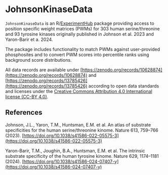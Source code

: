 # JohnsonKinaseData

`JohnsonKinaseData` is an
R/[ExperimentHub](https://bioconductor.org/packages/release/bioc/html/ExperimentHub.html)
package providing access to position specific weight matrices (PWMs) for 303 
human serine/threonine and 93 tyrosine kinases originally published in 
Johnson et al. 2023 and Yaron-Barir et a. 2024.

The package includes functionality to match PWMs against user-provided 
phosphosites and to convert PWM scores into percentile ranks using background
score distributions.

All data records are available under
[https://zenodo.org/records/10628874](https://zenodo.org/records/10628874) and 
[https://zenodo.org/records/13785426](https://zenodo.org/records/13785426)
according to open data standards and licenses under the [Creative
Commons Attribution 4.0 International license (CC-BY
4.0)](https://creativecommons.org/licenses/by/4.0/).

## References

Johnson, J.L., Yaron, T.M., Huntsman, E.M. et al. An atlas of
substrate specificities for the human serine/threonine kinome. Nature
613, 759–766 (2023). [https://doi.org/10.1038/s41586-022-05575-3](https://doi.org/10.1038/s41586-022-05575-3)

Yaron-Barir, T.M., Joughin, B.A., Huntsman, E.M. et al. The intrinsic
substrate specificity of the human tyrosine kinome. Nature 629, 1174–1181
(2024). [https://doi.org/10.1038/s41586-024-07407-y](https://doi.org/10.1038/s41586-024-07407-y)

